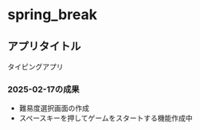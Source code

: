 # spring_break  
## アプリタイトル  
タイピングアプリ  
### 2025-02-17の成果  
* 難易度選択画面の作成  
* スペースキーを押してゲームをスタートする機能作成中  